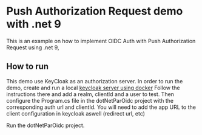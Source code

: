 # Push Authorization Request demo with .net 9

This is an example on how to implement OIDC Auth with Push Authorization Request using .net 9,


## How to run

This demo use KeyCloak as an authorization server.
In order to run the demo, create and run a local [keycloak server using docker](https://www.keycloak.org/getting-started/getting-started-docker)
Follow the instructions there and add a realm, clientId and a user to test.
Then configure the Program.cs file in the dotNetParOidc project with the corresponding auth url and clientId.
You will need to add the app URL to the client configuration in keycloak aswell (redirect url, etc)

Run the dotNetParOidc project.